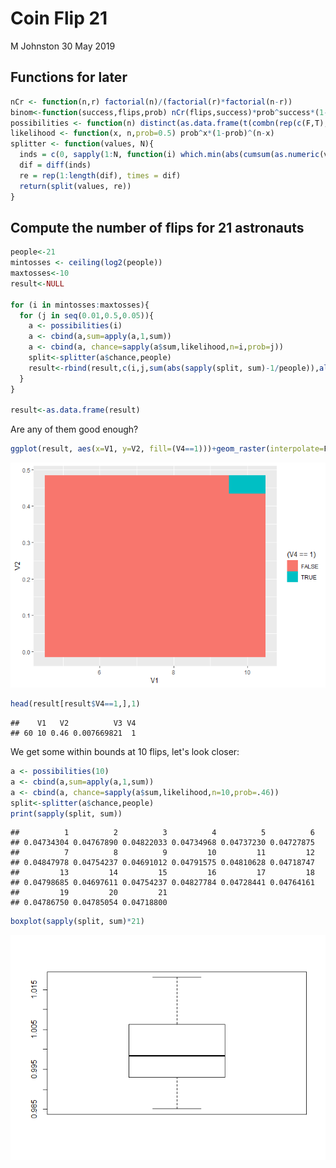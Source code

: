 Coin Flip 21
================
M Johnston
30 May 2019

Functions for later
-------------------

``` r
nCr <- function(n,r) factorial(n)/(factorial(r)*factorial(n-r))
binom<-function(success,flips,prob) nCr(flips,success)*prob^success*(1-prob)^(flips-success)
possibilities <- function(n) distinct(as.data.frame(t(combn(rep(c(F,T),n),n,NULL,T))))
likelihood <- function(x, n,prob=0.5) prob^x*(1-prob)^(n-x)
splitter <- function(values, N){
  inds = c(0, sapply(1:N, function(i) which.min(abs(cumsum(as.numeric(values)) - sum(as.numeric(values))/N*i))))
  dif = diff(inds)
  re = rep(1:length(dif), times = dif)
  return(split(values, re))
}
```

Compute the number of flips for 21 astronauts
---------------------------------------------

``` r
people<-21
mintosses <- ceiling(log2(people))
maxtosses<-10
result<-NULL

for (i in mintosses:maxtosses){
  for (j in seq(0.01,0.5,0.05)){
    a <- possibilities(i)
    a <- cbind(a,sum=apply(a,1,sum))
    a <- cbind(a, chance=sapply(a$sum,likelihood,n=i,prob=j))
    split<-splitter(a$chance,people)
    result<-rbind(result,c(i,j,sum(abs(sapply(split, sum)-1/people)),all(abs(sapply(split, sum)-1/people)<0.001)))
  }
}

result<-as.data.frame(result)
```

Are any of them good enough?

``` r
ggplot(result, aes(x=V1, y=V2, fill=(V4==1)))+geom_raster(interpolate=F)
```

![](README_figs2/README2-check-1.png)

``` r
head(result[result$V4==1,],1)
```

    ##    V1   V2          V3 V4
    ## 60 10 0.46 0.007669821  1

We get some within bounds at 10 flips, let's look closer:

``` r
a <- possibilities(10)
a <- cbind(a,sum=apply(a,1,sum))
a <- cbind(a, chance=sapply(a$sum,likelihood,n=10,prob=.46))
split<-splitter(a$chance,people)
print(sapply(split, sum))
```

    ##          1          2          3          4          5          6 
    ## 0.04734304 0.04767890 0.04822033 0.04734968 0.04737230 0.04727875 
    ##          7          8          9         10         11         12 
    ## 0.04847978 0.04754237 0.04691012 0.04791575 0.04810628 0.04718747 
    ##         13         14         15         16         17         18 
    ## 0.04798685 0.04697611 0.04754237 0.04827784 0.04728441 0.04764161 
    ##         19         20         21 
    ## 0.04786750 0.04785054 0.04718800

``` r
boxplot(sapply(split, sum)*21)
```

![](README_figs2/README2-closer-1.png)
